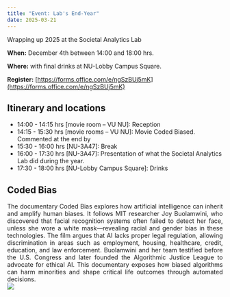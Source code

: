 ```yaml
---
title: "Event: Lab's End-Year"
date: 2025-03-21
---
```


Wrapping up 2025 at the Societal Analytics Lab

**When:** December 4th between 14:00 and 18:00 hrs.

**Where:**  with final drinks at NU-Lobby Campus Square.

**Register:** [https://forms.office.com/e/ngSzBUj5mK](https://forms.office.com/e/ngSzBUj5mK)


## Itinerary and locations

* 14:00 - 14:15 hrs [movie room – VU NU]: Reception
* 14:15 - 15:30 hrs [movie rooms – VU NU]: Movie Coded Biased. Commented at the end by <TBA>
* 15:30 - 16:00 hrs [NU-3A47]: Break
* 16:00 - 17:30 hrs [NU-3A47]: Presentation of what the Societal Analytics Lab did during the year.
* 17:30 - 18:00 hrs [NU-Lobby Campus Square]: Drinks

## Coded Bias

<div style="text-align: justify"> 
The documentary Coded Bias explores how artificial intelligence can inherit and amplify human biases. It follows MIT researcher Joy Buolamwini, who discovered that facial recognition systems often failed to detect her face, unless she wore a white mask—revealing racial and gender bias in these technologies.  The film argues that AI lacks proper legal regulation, allowing discrimination in areas such as employment, housing, healthcare, credit, education, and law enforcement.  Buolamwini and her team testified before the U.S. Congress and later founded the Algorithmic Justice League to advocate for ethical AI.  This documentary exposes how biased algorithms can harm minorities and shape critical life outcomes through automated decisions.
  
</div>

<img src="https://m.media-amazon.com/images/M/MV5BYzY4NTdkYTQtMjU3ZS00MTZjLWJlM2UtMDkwNDU5ZDVhZTE2XkEyXkFqcGc@._V1_.jpg"/>

